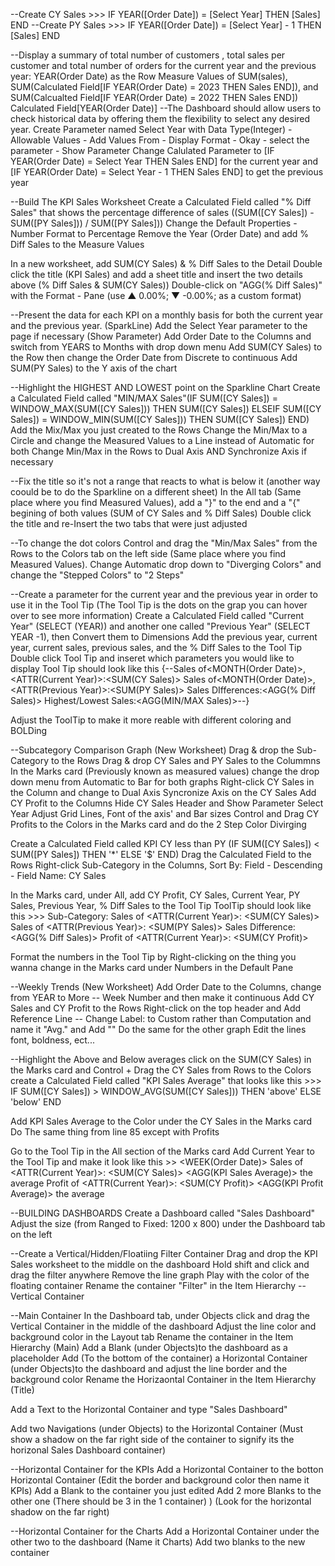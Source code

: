 --Create CY Sales >>> IF YEAR([Order Date]) = [Select Year] THEN [Sales] END
--Create PY Sales >>> IF YEAR([Order Date]) = [Select Year] - 1 THEN [Sales] END 

--Display a summary of total number of customers , total sales per customer and total number of orders for the current year and the previous year:
YEAR(Order Date) as the Row
Measure Values of SUM(sales), SUM(Calculated Field[IF YEAR(Order Date) = 2023 THEN Sales END]), and SUM(Calcualted Field[IF YEAR(Order Date) = 2022 THEN Sales END])
Calculated Field[YEAR(Order Date)]
--The Dashboard should allow users to check historical data by offering them the flexibility to select any desired year.
Create Parameter named Select Year with Data Type(Integer) - Allowable Values - Add Values From - Display Format - Okay - select the parameter - Show Parameter
Change Calulated Parameter to [IF YEAR(Order Date) = Select Year THEN Sales END] for the current year and [IF YEAR(Order Date) = Select Year - 1 THEN Sales END] to get the previous year

--Build The KPI Sales Worksheet
Create a Calculated Field called "% Diff Sales" that shows the percentage difference of sales ((SUM([CY Sales]) - SUM([PY Sales])) / SUM([PY Sales]))
Change the Default Properties - Number Format to Percentage
Remove the Year (Order Date) and add % Diff Sales to the Measure Values

In a new worksheet, add SUM(CY Sales) & % Diff Sales to the Detail
Double click the title (KPI Sales) and add a sheet title and insert the two details above (% Diff Sales & SUM(CY Sales))
Double-click on "AGG(% Diff Sales)" with the Format - Pane (use ▲ 0.00%; ▼ -0.00%; as a custom format)

--Present the data for each KPI on a monthly basis for both the current year and the previous year. (SparkLine)
Add the Select Year parameter to the page if necessary (Show Parameter)
Add Order Date to the Columns and switch from YEARS to Months with drop down menu 
Add SUM(CY Sales) to the Row then change the Order Date from Discrete to continuous
Add SUM(PY Sales) to the Y axis of the chart

--Highlight the HIGHEST AND LOWEST point on the Sparkline Chart
Create a Calculated Field called "MIN/MAX Sales"(IF SUM([CY Sales]) = WINDOW_MAX(SUM([CY Sales])) THEN SUM([CY Sales]) ELSEIF SUM([CY Sales]) = WINDOW_MIN(SUM([CY Sales])) THEN SUM([CY Sales]) END)
Add the Mix/Max you just created to the Rows
Change the Min/Max to a Circle and change the Measured Values to a Line instead of Automatic for both
Change Min/Max in the Rows to Dual Axis AND Synchronize Axis if necessary

--Fix the title so it's not a range that reacts to what is below it (another way coould be to do the Sparkline on a different sheet)
In the All tab (Same place where you find Measured Values), add a "}" to the end and a "{" begining of both values (SUM of CY Sales and % Diff Sales)
Double click the title and re-Insert the two tabs that were just adjusted

--To change the dot colors
Control and drag the "Min/Max Sales" from the Rows to the Colors tab on the left side (Same place where you find Measured Values).
Change Automatic drop down to "Diverging Colors" and change the "Stepped Colors" to "2 Steps"

--Create a parameter for the current year and the previous year in order to use it in the Tool Tip (The Tool Tip is the dots on the grap you can hover over to see more information)
Create a Calculated Field called "Current Year" (SELECT (YEAR)) and another one called "Previous Year" (SELECT YEAR -1), then Convert them to Dimensions
Add the previous year, current year, current sales, previous sales, and the % Diff Sales to the Tool Tip
Double click Tool Tip and inseret which parameters you would like to display
Tool Tip should look like this {--Sales of<MONTH(Order Date)>, <ATTR(Current Year)>:<SUM(CY Sales)>
                                  Sales of<MONTH(Order Date)>,<ATTR(Previous Year)>:<SUM(PY Sales)>
                                  Sales DIfferences:<AGG(% Diff Sales)>
                                  Highest/Lowest Sales:<AGG(MIN/MAX Sales)>--}

Adjust the ToolTip to make it more reable with different coloring and BOLDing

--Subcategory Comparison Graph (New Worksheet)
Drag & drop the Sub-Category to the Rows
Drag & drop CY Sales and PY Sales to the Colummns
In the Marks card (Previously known as measured values) change the drop down menu from Automatic to Bar for both graphs
Right-click CY Sales in the Column and change to Dual Axis
Syncronize Axis on the CY Sales
Add CY Profit to the Columns
Hide CY Sales Header and Show Parameter Select Year
Adjust Grid Lines, Font of the axis' and Bar sizes
Control and Drag CY Profits to the Colors in the Marks card and do the 2 Step Color Divirging

Create a Calculated Field called KPI CY less than PY (IF SUM([CY Sales]) < SUM([PY Sales]) THEN '*' ELSE '$' END)
Drag the Calculated Field to the Rows
Right-click Sub-Category in the Columns, Sort By: Field - Descending - Field Name: CY Sales

In the Marks card, under All, add CY Profit, CY Sales, Current Year, PY Sales, Previous Year, % Diff Sales to the Tool Tip
ToolTip should look like this >>> Sub-Category:	<Sub-Category>
                                  Sales of <ATTR(Current Year)>: <SUM(CY Sales)>
                                  Sales of <ATTR(Previous Year)>: <SUM(PY Sales)>
                                  Sales Difference: <AGG(% Diff Sales)>
                                  Profit of <ATTR(Current Year)>: <SUM(CY Profit)>
                                  
Format the numbers in the Tool Tip by Right-clicking on the thing you wanna change in the Marks card under Numbers in the Default Pane

--Weekly Trends (New Worksheet)
Add Order Date to the Columns, change from YEAR to More -- Week Number and then make it continuous
Add CY Sales and CY Profit to the Rows 
Right-click on the top header and Add Reference Line -- Change Label: to Custom rather than Computation and name it "Avg." and Add "<Value>"
Do the same for the other graph
Edit the lines font, boldness, ect...

--Highlight the Above and Below averages
click on the SUM(CY Sales) in the Marks card and Control + Drag the CY Sales from Rows to the Colors
create a Calculated Field called "KPI Sales Average" that looks like this >>> IF SUM([CY Sales]) > WINDOW_AVG(SUM([CY Sales]))
                                                                              THEN 'above'
                                                                              ELSE 'below'
                                                                              END

Add KPI Sales Average to the Color under the CY Sales in the Marks card
Do The same thing from line 85 except with Profits

Go to the Tool Tip in the All section of the Marks card
Add Current Year to the Tool Tip and make it look like this >>  <WEEK(Order Date)>
                                                                Sales of <ATTR(Current Year)>: <SUM(CY Sales)>
                                                                <AGG(KPI Sales Average)> the average
                                                                Profit of <ATTR(Current Year)>: <SUM(CY Profit)>
                                                                <AGG(KPI Profit Average)> the average

--BUILDING DASHBOARDS
Create a Dashboard called "Sales Dashboard"
Adjust the size (from Ranged to Fixed: 1200 x 800) under the Dashboard tab on the left

--Create a Vertical/Hidden/Floatiing Filter Container
Drag and drop the KPI Sales worksheet to the middle on the dashboard
Hold shift and click and drag the filter anywhere
Remove the line graph
Play with the color of the floating container
Rename the container "Filter" in the Item Hierarchy -- Vertical Container

--Main Container
In the Dashboard tab, under Objects click and drag the Vertical Container in the middle of the dashboard
Adjust the line color and background color in the Layout tab
Rename the container in the Item Hierarchy (Main)
Add a Blank (under Objects)to the dashboard as a placeholder
Add (To the bottom of the container) a Horizontal Container (under Objects)to the dashboard and adjust the line border and the background color
Rename the Horizaontal Container in the Item Hierarchy (Title)

Add a Text to the Horizontal Container and type "Sales Dashboard"

Add two Navigations (under Objects) to the Horizontal Container (Must show a shadow on the far right side of the container to signify its the horizonal Sales Dashboard container)

--Horizontal Container for the KPIs
Add a Horizontal Container to the botton Horizontal Container (Edit the border and background color then name it KPIs)
Add a Blank to the container you just edited
Add 2 more Blanks to the other one (There should be 3 in the 1 container) ) (Look for the horizontal shadow on the far right)

--Horizontal Container for the Charts
Add a Horizontal Container under the other two to the dashboard (Name it Charts)
Add two blanks to the new container
